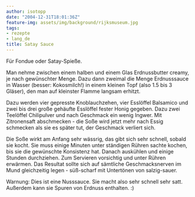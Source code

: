 ```yaml
---
author: isotopp
date: "2004-12-31T18:01:36Z"
feature-img: assets/img/background/rijksmuseum.jpg
tags:
- rezepte
- lang_de
title: Satay Sauce
---
```


Für Fondue oder Satay-Spieße.

Man nehme zwischen einem halben und einem Glas Erdnussbutter creamy, je nach gewünschter Menge. 
Dazu dann zweimal die Menge Erdnusssauce in Wasser (besser: Kokosmilch!) in einem kleinen Topf (also 1.5 bis 3 Gläser), den man auf kleinster Flamme langsam erhitzt.

Dazu werden vier gepresste Knoblauchzehen, vier Esslöffel Balsamico und zwei bis drei große gehäufte Esslöffel fester Honig gegeben.
Dazu zwei Teelöffel Chilipulver und nach Geschmack ein wenig Ingwer.
Mit Zitronensaft abschmecken - die Soße wird jetzt mehr nach Essig schmecken als sie es später tut, der Geschmack verliert sich.

Die Soße wirkt am Anfang sehr wässrig, das gibt sich sehr schnell, sobald sie kocht.
Sie muss einige Minuten unter ständigen Rühren sachte kochen, bis sie die gewünschte Konsistenz hat.
Danach auskühlen und einige Stunden durchziehen.
Zum Servieren vorsichtig und unter Rühren erwärmen.
Das Resultat sollte sich auf sämtliche Geschmacksnerven im Mund gleichzeitig legen - süß-scharf mit Untertönen von salzig-sauer.

Warnung: Dies ist eine Nusssauce. Sie macht also sehr schnell sehr satt. Außerdem kann sie Spuren von Erdnuss enthalten. :)

